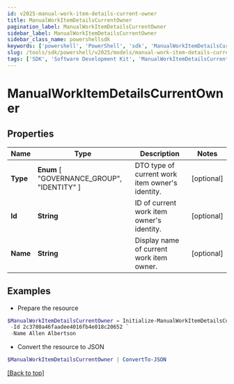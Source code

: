 ```yaml
---
id: v2025-manual-work-item-details-current-owner
title: ManualWorkItemDetailsCurrentOwner
pagination_label: ManualWorkItemDetailsCurrentOwner
sidebar_label: ManualWorkItemDetailsCurrentOwner
sidebar_class_name: powershellsdk
keywords: ['powershell', 'PowerShell', 'sdk', 'ManualWorkItemDetailsCurrentOwner', 'V2025ManualWorkItemDetailsCurrentOwner'] 
slug: /tools/sdk/powershell/v2025/models/manual-work-item-details-current-owner
tags: ['SDK', 'Software Development Kit', 'ManualWorkItemDetailsCurrentOwner', 'V2025ManualWorkItemDetailsCurrentOwner']
---
```



# ManualWorkItemDetailsCurrentOwner

## Properties

Name | Type | Description | Notes
------------ | ------------- | ------------- | -------------
**Type** |  **Enum** [  "GOVERNANCE_GROUP",    "IDENTITY" ] | DTO type of current work item owner's identity. | [optional] 
**Id** | **String** | ID of current work item owner's identity. | [optional] 
**Name** | **String** | Display name of current work item owner. | [optional] 

## Examples

- Prepare the resource
```powershell
$ManualWorkItemDetailsCurrentOwner = Initialize-ManualWorkItemDetailsCurrentOwner  -Type IDENTITY `
 -Id 2c3780a46faadee4016fb4e018c20652 `
 -Name Allen Albertson
```

- Convert the resource to JSON
```powershell
$ManualWorkItemDetailsCurrentOwner | ConvertTo-JSON
```


[[Back to top]](#) 


